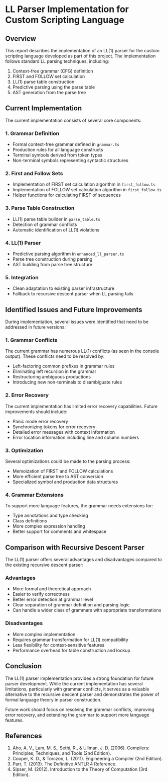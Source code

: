 # LL Parser Implementation for Custom Scripting Language

## Overview

This report describes the implementation of an LL(1) parser for the custom scripting language developed as part of this project. The implementation follows standard LL parsing techniques, including:

1. Context-free grammar (CFG) definition
2. FIRST and FOLLOW set calculation
3. LL(1) parse table construction
4. Predictive parsing using the parse table
5. AST generation from the parse tree

## Current Implementation

The current implementation consists of several core components:

### 1. Grammar Definition

- Formal context-free grammar defined in `grammar.ts`
- Production rules for all language constructs
- Terminal symbols derived from token types
- Non-terminal symbols representing syntactic structures

### 2. First and Follow Sets

- Implementation of FIRST set calculation algorithm in `first_follow.ts`
- Implementation of FOLLOW set calculation algorithm in `first_follow.ts`
- Helper functions for calculating FIRST of sequences

### 3. Parse Table Construction

- LL(1) parse table builder in `parse_table.ts`
- Detection of grammar conflicts
- Automatic identification of LL(1) violations

### 4. LL(1) Parser

- Predictive parsing algorithm in `enhanced_ll_parser.ts`
- Parse tree construction during parsing
- AST building from parse tree structure

### 5. Integration

- Clean adaptation to existing parser infrastructure
- Fallback to recursive descent parser when LL parsing fails

## Identified Issues and Future Improvements

During implementation, several issues were identified that need to be addressed in future versions:

### 1. Grammar Conflicts

The current grammar has numerous LL(1) conflicts (as seen in the console output). These conflicts need to be resolved by:

- Left-factoring common prefixes in grammar rules
- Eliminating left recursion in the grammar
- Restructuring ambiguous productions
- Introducing new non-terminals to disambiguate rules

### 2. Error Recovery

The current implementation has limited error recovery capabilities. Future improvements should include:

- Panic mode error recovery
- Synchronizing tokens for error recovery
- Detailed error messages with context information
- Error location information including line and column numbers

### 3. Optimization

Several optimizations could be made to the parsing process:

- Memoization of FIRST and FOLLOW calculations
- More efficient parse tree to AST conversion
- Specialized symbol and production data structures

### 4. Grammar Extensions

To support more language features, the grammar needs extensions for:

- Type annotations and type checking
- Class definitions
- More complex expression handling
- Better support for comments and whitespace

## Comparison with Recursive Descent Parser

The LL(1) parser offers several advantages and disadvantages compared to the existing recursive descent parser:

### Advantages

- More formal and theoretical approach
- Easier to verify correctness
- Better error detection at grammar level
- Clear separation of grammar definition and parsing logic
- Can handle a wider class of grammars with appropriate transformations

### Disadvantages

- More complex implementation
- Requires grammar transformation for LL(1) compatibility
- Less flexibility for context-sensitive features
- Performance overhead for table construction and lookup

## Conclusion

The LL(1) parser implementation provides a strong foundation for future parser development. While the current implementation has several limitations, particularly with grammar conflicts, it serves as a valuable alternative to the recursive descent parser and demonstrates the power of formal language theory in parser construction.

Future work should focus on resolving the grammar conflicts, improving error recovery, and extending the grammar to support more language features.

## References

1. Aho, A. V., Lam, M. S., Sethi, R., & Ullman, J. D. (2006). Compilers: Principles, Techniques, and Tools (2nd Edition).
2. Cooper, K. D., & Torczon, L. (2011). Engineering a Compiler (2nd Edition).
3. Parr, T. (2013). The Definitive ANTLR 4 Reference.
4. Sipser, M. (2012). Introduction to the Theory of Computation (3rd Edition). 
